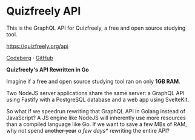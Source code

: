 # Quizfreely API

This is the GraphQL API for Quizfreely, a free and open source studying tool.

https://quizfreely.org/api

[Codeberg](https://codeberg.org/quizfreely/quizfreely-api) · [GitHub](https://github.com/quizfreely/quizfreely-api)

**Quizfreely's API Rewritten in Go**

Imagine if a free and open source studying tool ran on only **1GB RAM**.

Two NodeJS server applications share the same server: a GraphQL API using Fastify with a PostgreSQL database and a web app using SvelteKit.

So what if we speedrun rewriting that GraphQL API in Golang instead of JavaScript? A JS engine like NodeJS will inherently use more resources than a compiled language like Go. If we want to save a few MBs of RAM, why not spend ~~another year~~ *a few days\** rewriting the entire API?

